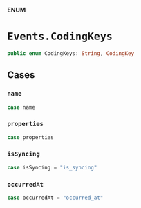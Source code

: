 **ENUM**

# `Events.CodingKeys`

```swift
public enum CodingKeys: String, CodingKey
```

## Cases
### `name`

```swift
case name
```

### `properties`

```swift
case properties
```

### `isSyncing`

```swift
case isSyncing = "is_syncing"
```

### `occurredAt`

```swift
case occurredAt = "occurred_at"
```
